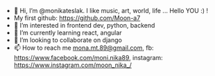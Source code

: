 - 👋 Hi, I’m @monikateslak. I like music, art, world, life ... Hello YOU :) !
- My first github: https://github.com/Moon-a7
- 👀 I’m interested in frontend dev, python, backend
- 🌱 I’m currently learning react, angular
- 💞️ I’m looking to collaborate on django
- 📫 How to reach me mona.mt.89@gmail.com, fb: https://www.facebook.com/moni.nika89, instagram: 
https://www.instagram.com/moon_nika_/
<!---
monikateslak/monikateslak is a ✨ special ✨ repository because its `README.md` (this file) appears on your GitHub profile.
You can click the Preview link to take a look at your changes.
--->
